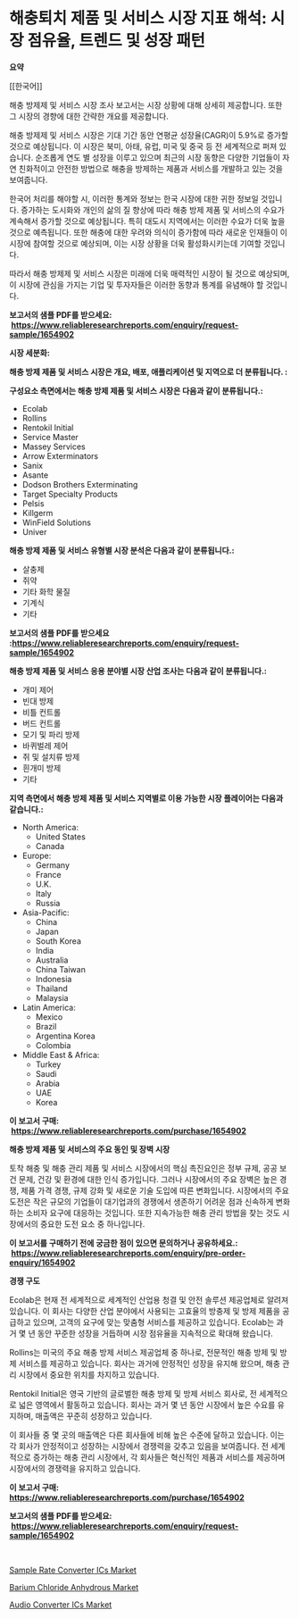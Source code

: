 <p><h1>해충퇴치 제품 및 서비스 시장 지표 해석: 시장 점유율, 트렌드 및 성장 패턴</h1></p><p><strong>요약</strong></p>
<p><p>[[한국어]]</p><p>해충 방제제 및 서비스 시장 조사 보고서는 시장 상황에 대해 상세히 제공합니다. 또한 그 시장의 경향에 대한 간략한 개요를 제공합니다.</p><p>해충 방제제 및 서비스 시장은 기대 기간 동안 연평균 성장율(CAGR)이 5.9%로 증가할 것으로 예상됩니다. 이 시장은 북미, 아태, 유럽, 미국 및 중국 등 전 세계적으로 퍼져 있습니다. 순조롭게 연도 별 성장을 이루고 있으며 최근의 시장 동향은 다양한 기업들이 자연 친화적이고 안전한 방법으로 해충을 방제하는 제품과 서비스를 개발하고 있는 것을 보여줍니다.</p><p>한국어 처리를 해야할 시, 이러한 통계와 정보는 한국 시장에 대한 귀한 정보일 것입니다. 증가하는 도시화와 개인의 삶의 질 향상에 따라 해충 방제 제품 및 서비스의 수요가 계속해서 증가할 것으로 예상됩니다. 특히 대도시 지역에서는 이러한 수요가 더욱 높을 것으로 예측됩니다. 또한 해충에 대한 우려와 의식이 증가함에 따라 새로운 인재들이 이 시장에 참여할 것으로 예상되며, 이는 시장 상황을 더욱 활성화시키는데 기여할 것입니다.</p><p>따라서 해충 방제제 및 서비스 시장은 미래에 더욱 매력적인 시장이 될 것으로 예상되며, 이 시장에 관심을 가지는 기업 및 투자자들은 이러한 동향과 통계를 유념해야 할 것입니다.</p></p>
<p><strong>보고서의 샘플 PDF를 받으세요: &nbsp;<a href="https://www.reliableresearchreports.com/enquiry/request-sample/1654902">https://www.reliableresearchreports.com/enquiry/request-sample/1654902</a></strong></p>
<p><strong>시장 세분화:</strong></p>
<p><strong> 해충 방제 제품 및 서비스 시장은 개요, 배포, 애플리케이션 및 지역으로 더 분류됩니다. :</strong></p>
<p><strong>구성요소 측면에서는 해충 방제 제품 및 서비스 시장은 다음과 같이 분류됩니다.:</strong></p>
<p><ul><li>Ecolab</li><li>Rollins</li><li>Rentokil Initial</li><li>Service Master</li><li>Massey Services</li><li>Arrow Exterminators</li><li>Sanix</li><li>Asante</li><li>Dodson Brothers Exterminating</li><li>Target Specialty Products</li><li>Pelsis</li><li>Killgerm</li><li>WinField Solutions</li><li>Univer</li></ul></p>
<p><strong> 해충 방제 제품 및 서비스 유형별 시장 분석은 다음과 같이 분류됩니다.:</strong></p>
<p><ul><li>살충제</li><li>쥐약</li><li>기타 화학 물질</li><li>기계식</li><li>기타</li></ul></p>
<p><strong>보고서의 샘플 PDF를 받으세요 :<a href="https://www.reliableresearchreports.com/enquiry/request-sample/1654902">https://www.reliableresearchreports.com/enquiry/request-sample/1654902</a></strong></p>
<p><strong> 해충 방제 제품 및 서비스 응용 분야별 시장 산업 조사는 다음과 같이 분류됩니다.:</strong></p>
<p><ul><li>개미 제어</li><li>빈대 방제</li><li>비틀 컨트롤</li><li>버드 컨트롤</li><li>모기 및 파리 방제</li><li>바퀴벌레 제어</li><li>쥐 및 설치류 방제</li><li>흰개미 방제</li><li>기타</li></ul></p>
<p><strong>지역 측면에서 해충 방제 제품 및 서비스 지역별로 이용 가능한 시장 플레이어는 다음과 같습니다.:</strong></p>
<p><ul>
    <li>
        North America:
        <ul>
            <li>United States</li>
            <li>Canada</li>
        </ul>
    </li>
    <li>
        Europe:
        <ul>
            <li>Germany</li>
            <li>France</li>
            <li>U.K.</li>
            <li>Italy</li>
            <li>Russia</li>
        </ul>
    </li>
    <li>
        Asia-Pacific:
        <ul>
            <li>China</li>
            <li>Japan</li>
            <li>South Korea</li>
            <li>India</li>
            <li>Australia</li>
            <li>China Taiwan</li>
            <li>Indonesia</li>
            <li>Thailand</li>
            <li>Malaysia</li>
        </ul>
    </li>
    <li>
        Latin America:
        <ul>
            <li>Mexico</li>
            <li>Brazil</li>
            <li>Argentina Korea</li>
            <li>Colombia</li>
        </ul>
    </li>
    <li>
        Middle East & Africa:
        <ul>
            <li>Turkey</li>
            <li>Saudi</li>
            <li>Arabia</li>
            <li>UAE</li>
            <li>Korea</li>
        </ul>
    </li>
    </ul></p>
<p><strong>이 보고서 구매: &nbsp;<a href="https://www.reliableresearchreports.com/purchase/1654902">https://www.reliableresearchreports.com/purchase/1654902</a></strong></p>
<p><strong>해충 방제 제품 및 서비스의 주요 동인 및 장벽 시장</strong></p>
<p><p>토착 해충 및 해충 관리 제품 및 서비스 시장에서의 핵심 촉진요인은 정부 규제, 공공 보건 문제, 건강 및 환경에 대한 인식 증가입니다. 그러나 시장에서의 주요 장벽은 높은 경쟁, 제품 가격 경쟁, 규제 강화 및 새로운 기술 도입에 따른 변화입니다. 시장에서의 주요 도전은 작은 규모의 기업들이 대기업과의 경쟁에서 생존하기 어려운 점과 신속하게 변화하는 소비자 요구에 대응하는 것입니다. 또한 지속가능한 해충 관리 방법을 찾는 것도 시장에서의 중요한 도전 요소 중 하나입니다.</p></p>
<p><strong>이 보고서를 구매하기 전에 궁금한 점이 있으면 문의하거나 공유하세요.: &nbsp;<a href="https://www.reliableresearchreports.com/enquiry/pre-order-enquiry/1654902">https://www.reliableresearchreports.com/enquiry/pre-order-enquiry/1654902</a></strong></p>
<p><strong>경쟁 구도</strong></p>
<p><p>Ecolab은 현재 전 세계적으로 세계적인 산업용 청결 및 안전 솔루션 제공업체로 알려져 있습니다. 이 회사는 다양한 산업 분야에서 사용되는 고효율의 방충제 및 방제 제품을 공급하고 있으며, 고객의 요구에 맞는 맞춤형 서비스를 제공하고 있습니다. Ecolab는 과거 몇 년 동안 꾸준한 성장을 거듭하며 시장 점유율을 지속적으로 확대해 왔습니다. </p><p>Rollins는 미국의 주요 해충 방제 서비스 제공업체 중 하나로, 전문적인 해충 방제 및 방제 서비스를 제공하고 있습니다. 회사는 과거에 안정적인 성장을 유지해 왔으며, 해충 관리 시장에서 중요한 위치를 차지하고 있습니다.</p><p>Rentokil Initial은 영국 기반의 글로벌한 해충 방제 및 방제 서비스 회사로, 전 세계적으로 넓은 영역에서 활동하고 있습니다. 회사는 과거 몇 년 동안 시장에서 높은 수요를 유지하며, 매출액은 꾸준히 성장하고 있습니다.</p><p>이 회사들 중 몇 곳의 매출액은 다른 회사들에 비해 높은 수준에 달하고 있습니다. 이는 각 회사가 안정적이고 성장하는 시장에서 경쟁력을 갖추고 있음을 보여줍니다. 전 세계적으로 증가하는 해충 관리 시장에서, 각 회사들은 혁신적인 제품과 서비스를 제공하며 시장에서의 경쟁력을 유지하고 있습니다.</p></p>
<p><strong>이 보고서 구매: &nbsp; <a href="https://www.reliableresearchreports.com/purchase/1654902">https://www.reliableresearchreports.com/purchase/1654902</a></strong></p>
<p><strong>보고서의 샘플 PDF를 받으세요: &nbsp;<a href="https://www.reliableresearchreports.com/enquiry/request-sample/1654902">https://www.reliableresearchreports.com/enquiry/request-sample/1654902</a></strong><strong></strong></p>
<p>&nbsp;</p>
<p><p><a href="https://github.com/shotows/Market-Research-Report-List-2/blob/main/sample-rate-converter-ics-market.md">Sample Rate Converter ICs Market</a></p><p><a href="https://simplistic-meeting-7ee.notion.site/Barium-Chloride-Anhydrous-Market-Size-Market-Share-and-Global-Market-Analysis-Report-2024-2031-406b00f508bd41a4912e5a636538503e">Barium Chloride Anhydrous Market</a></p><p><a href="https://github.com/Sinjinluong3e0awx2m195k76/Market-Research-Report-List-1/blob/main/audio-converter-ics-market.md">Audio Converter ICs Market</a></p></p>